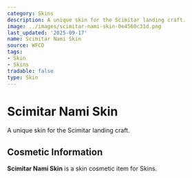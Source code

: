 ```yaml
---
category: Skins
description: A unique skin for the Scimitar landing craft.
image: ../images/scimitar-nami-skin-0e4560c31d.png
last_updated: '2025-09-17'
name: Scimitar Nami Skin
source: WFCD
tags:
- Skin
- Skins
tradable: false
type: Skin
---
```


# Scimitar Nami Skin

A unique skin for the Scimitar landing craft.

## Cosmetic Information

**Scimitar Nami Skin** is a skin cosmetic item for Skins.

